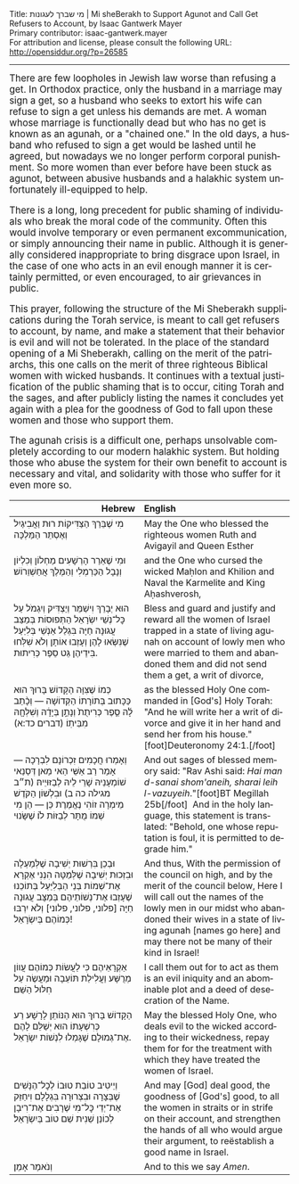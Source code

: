 <html>
<head></head>
<body>
Title: מי שברך לעגונות | Mi sheBerakh to Support Agunot and Call Get Refusers to Account, by Isaac Gantwerk Mayer<br />
Primary contributor: isaac-gantwerk.mayer<br />
For attribution and license, please consult the following URL: <a href="http://opensiddur.org/?p=26585">http://opensiddur.org/?p=26585</a>
<p />
<hr />

<div class="english" lang="en" style="font-size: 1.2em;">
There are few loopholes in Jewish law worse than refusing a get. In Orthodox practice, only the husband in a marriage may sign a get, so a husband who seeks to extort his wife can refuse to sign a get unless his demands are met. A woman whose marriage is functionally dead but who has no get is known as an agunah, or a "chained one." In the old days, a husband who refused to sign a get would be lashed until he agreed, but nowadays we no longer perform corporal punishment. So more women than ever before have been stuck as agunot, between abusive husbands and a halakhic system unfortunately ill-equipped to help.

There is a long, long precedent for public shaming of individuals who break the moral code of the community. Often this would involve temporary or even permanent excommunication, or simply announcing their name in public. Although it is generally considered inappropriate to bring disgrace upon Israel, in the case of one who acts in an evil enough manner it is certainly permitted, or even encouraged, to air grievances in public.

This prayer, following the structure of the Mi Sheberakh supplications during the Torah service, is meant to call get refusers to account, by name, and make a statement that their behavior is evil and will not be tolerated. In the place of the standard opening of a Mi Sheberakh, calling on the merit of the patriarchs, this one calls on the merit of three righteous Biblical women with wicked husbands. It continues with a textual justification of the public shaming that is to occur, citing Torah and the sages, and after publicly listing the names it concludes yet again with a plea for the goodness of God to fall upon these women and those who support them.

The agunah crisis is a difficult one, perhaps unsolvable completely according to our modern halakhic system. But holding those who abuse the system for their own benefit to account is necessary and vital, and solidarity with those who suffer for it even more so.
</div>

<table style="margin-left: auto;margin-right: auto;" class="draggable">
<thead><tr><th id="x" style="text-align: right;">Hebrew</th><th style="text-align: left;">English</th></tr></thead>
<tbody>
<tr><td style="vertical-align:top;" width="46%">
<div class="liturgy" lang="he">
מִי שֶׁבֵּרַךְ הַצַּדִּיקוֹת 
רוּת וַאֲבִיגַיִל וְאֶסְתֵּר הַמַּלְכָּה
</span></div></td>
 
<td style="vertical-align:top;" width="53%">
<div class="english" lang="en">
May the One who blessed the righteous women 
Ruth and Avigayil and Queen Esther 
</div></td></tr>


<tr><td style="vertical-align:top;" width="46%">
<div class="liturgy" lang="he">
וּמִי שֶׁאֵרַר הָרְשָׁעִים 
מַחְלוֹן וְכִלְיוֹן וְנָבָל הַכַּרְמְלִי וְהַמֶּלֶךְ אֲחַשְׁוֵרוֹשׁ׃
</span></div></td>
 
<td style="vertical-align:top;" width="53%">
<div class="english" lang="en">
and the One who cursed the wicked 
Maḥlon and Khilion and Naval the Karmelite and King Aḥashverosh,
</div></td></tr>


<tr><td style="vertical-align:top;" width="46%">
<div class="liturgy" lang="he">
הוּא יְבָרֵךְ וִישַׁמֵּר וְיַצְדִּיק וְיִגְמֹל 
עַל כׇּל־נְשֵׁי יִשְׂרָאֵל הַתְּפוּסוֹת בְּמַצַּב עֲגוּנָה חַיָּה 
בִּגְלַל אַנְשֵׁי בְּלִיַּעַל שֶׁנִּשְּׂאוּ לָהֶן 
וְעָזְבוּ אוֹתָן וְלֹא שִׁלְּחוּ בִּידֵיהֶן גֵּט סֵפֶר כְּרִיתוּת.
</span></div></td>
 
<td style="vertical-align:top;" width="53%">
<div class="english" lang="en">
Bless and guard and justify and reward 
all the women of Israel trapped in a state of living agunah 
on account of lowly men who were married to them 
and abandoned them and did not send them a get, a writ of divorce,
</div></td></tr>


<tr><td style="vertical-align:top;" width="46%">
<div class="liturgy" lang="he">
כְּמוֹ שֶׁצִּוָּה הַקָּדוֹשׁ בָּרוּךְ הוּא כַּכָּתוּב בְּתוֹרָתוֹ הַקְּדוֹשָׁה — 
וְכָ֨תַב לָ֜הּ סֵ֤פֶר כְּרִיתֻת֙ 
וְנָתַ֣ן בְּיָדָ֔הּ 
וְשִׁלְּחָ֖הּ מִבֵּיתֽוֹ׃ <span class="citation">(דברים כד:א)</span>
</span></div></td>
 
<td style="vertical-align:top;" width="53%">
<div class="english" lang="en">
as the blessed Holy One commanded in [God's] Holy Torah: 
"And he will write her a writ of divorce 
and give it in her hand 
and send her from his house."[foot]Deuteronomy 24:1.[/foot]
</div></td></tr>


<tr><td style="vertical-align:top;" width="46%">
<div class="liturgy" lang="he">
וְאָמְרוּ חֲכָמִים זִכְרוֹנָם לִבְרָכָה — 
אָמַר רַב אַשֵּׁי 
הַאי מַאן דְּסַנַאי שׁוֹמְעָנֵיהּ שָׁרֵי לֵיהּ לְבַזּוּיֵיהּ׃ <span class="citation">(ת״ב מגילה כה ב)</span>
וּבִלְשׁוֹן הַקֹּדֶשׁ מֵימְרָה זוֹהִי נֶאֱמֶרֶת כֵּן — 
הֵן מִי שֶׁשָּׂנוּי‎ שְׁמוֹ 
מֻתָּר לְבַזּוֹת לֹוֹ׃
</span></div></td>
 
<td style="vertical-align:top;" width="53%">
<div class="english" lang="en">
And out sages of blessed memory said:
"Rav Ashi said: 
<em>Hai man d-sanai shom'aneih, sharai leih l-vazuyeih</em>."[foot]BT Megillah 25b[/foot]&nbsp;
And in the holy language, this statement is translated:
"Behold, one whose reputation is foul, 
it is permitted to degrade him."
</div></td></tr>


<tr><td style="vertical-align:top;" width="46%">
<div class="liturgy" lang="he">
וּבְכֵן 
בִּרְשׁוּת יְשִׁיבָה שֶׁלְּמַעְלָה 
וּבִזְכוּת יְשִׁיבָה שֶׁלְּמַטָּה 
הִנְנִי אֶקְרָא אֶת־שְׁמוֹת בְּנֵי הַבְּלִיַּעַל בְּתוֹכֵנוּ 
שֶׁעָזְבוּ אֶת־נְשׁוֹתֵיהֶם בְּמַצָּב עֲגוּנָה חַיָּה
<span class="instruction">[פלוני, פלוני, פלוני]</span>
וְלֹא יִרְבּוּ כְּמוֹהֶם בְּיִשְׂרָאֵל!
</span></div></td>
 
<td style="vertical-align:top;" width="53%">
<div class="english" lang="en">
And thus,
With the permission of the council on high, 
and by the merit of the council below,
Here I will call out the names of the lowly men in our midst 
who abandoned their wives in a state of living agunah 
<span class="instruction">[names go here]</span>
and may there not be many of their kind in Israel!
</div></td></tr>


<tr><td style="vertical-align:top;" width="46%">
<div class="liturgy" lang="he">
אַקְרָאֵיהֶם 
כִּי לַעֲשׂוֹת כְּמוֹהֶם עֲווֹן מְרֻשָּׁע 
וַעֲלִילַת תּוֹעֵבָה 
וּמַעֲשֶׂה עַל חִלּוּל הַשֵּׁם׃ 
</span></div></td>
 
<td style="vertical-align:top;" width="53%">
<div class="english" lang="en">
I call them out 
for to act as them is an evil iniquity 
and an abominable plot 
and a deed of desecration of the Name.
</div></td></tr>


<tr><td style="vertical-align:top;" width="46%">
<div class="liturgy" lang="he">
הַקָּדוֹשׁ בָּרוּךְ הוּא 
הַנּוֹתֵן לָרָשָׁע רַע כְּרִשְׁעָתוֹ 
הוּא יְשַׁלֵּם לָהֶם אֶת־גְּמוּלָם שֶׁגָּמְלוּ לִנְשׁוֹת יִשְׂרָאֵל.
</span></div></td>
 
<td style="vertical-align:top;" width="53%">
<div class="english" lang="en">
May the blessed Holy One, 
who deals evil to the wicked according to their wickedness, 
repay them for for the treatment with which they have treated the women of Israel.
</div></td></tr>


<tr><td style="vertical-align:top;" width="46%">
<div class="liturgy" lang="he">
וְיֵיטִיב טוֹבַת טוּבוֹ לְכׇל־הַנָּשִׁים 
שֶׁבְּצָרָה וּבִצְרוּרָה בִּגְלָלָם 
וִיחַזֵּק אֶת־יְדֵי כׇּל־מִי שֶׁרָבִים אֶת־רִיבָן 
לְכוֹנֵן שֵׁנִית שֵׁם טוֹב בְּיִשְׂרָאֵל׃
</span></div></td>
 
<td style="vertical-align:top;" width="53%">
<div class="english" lang="en">
And may [God] deal good, the goodness of [God's] good, 
to all the women in straits or in strife on their account,
and strengthen the hands of all who would argue their argument, 
to reëstablish a good name in Israel.
</div></td></tr>


<tr><td style="vertical-align:top;" width="46%">
<div class="liturgy" lang="he">
וְנֹאמַר אָמֵן׃
</span></div></td>
 
<td style="vertical-align:top;" width="53%">
<div class="english" lang="en">
And to this we say <em>Amen</em>.
</div></td></tr>
</tbody></table>
</body>
</html>